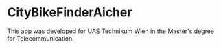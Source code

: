 # CityBikeFinderAicher
This app was developed for UAS Technikum Wien in the Master's degree for Telecommunication.
